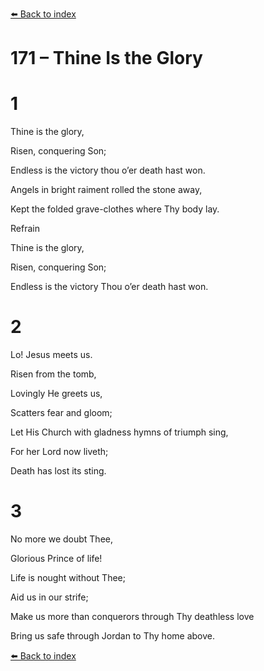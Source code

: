 [⬅️ Back to index](../README.md)

# 171 – Thine Is the Glory





# 1

Thine is the glory,

Risen, conquering Son;

Endless is the victory thou o’er death hast won.

Angels in bright raiment rolled the stone away,

Kept the folded grave-clothes where Thy body lay.



Refrain

Thine is the glory,

Risen, conquering Son;

Endless is the victory Thou o’er death hast won.



# 2

Lo! Jesus meets us.

Risen from the tomb,

Lovingly He greets us,

Scatters fear and gloom;

Let His Church with gladness hymns of triumph sing,

For her Lord now liveth;

Death has lost its sting.



# 3

No more we doubt Thee,

Glorious Prince of life!

Life is nought without Thee;

Aid us in our strife;

Make us more than conquerors through Thy deathless love

Bring us safe through Jordan to Thy home above.

[⬅️ Back to index](../README.md)
